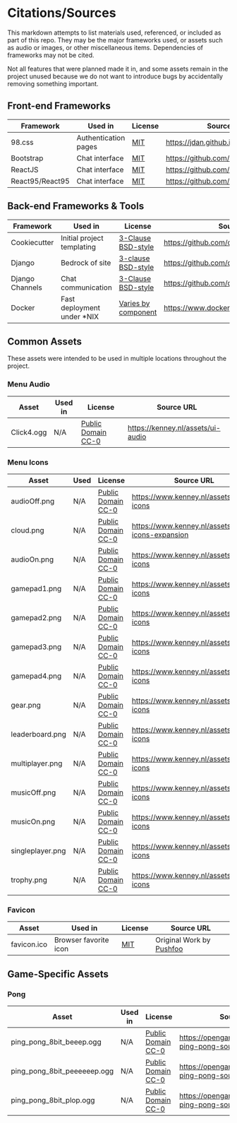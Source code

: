 # Citations/Sources

This markdown attempts to list materials used, referenced, or included as part of this repo. They may
be the major frameworks used, or assets such as audio or images, or other miscellaneous items. Dependencies of
frameworks may not be cited.

Not all features that were planned made it in, and some assets remain in the project unused because
we do not want to introduce bugs by accidentally removing something important.

## Front-end Frameworks

| Framework  | Used in | License | Source URL | 
|--------|---------|------------|---------|
| 98.css | Authentication pages | [MIT](https://opensource.org/licenses/MIT) | https://jdan.github.io/98.css/ |
| Bootstrap | Chat interface | [MIT](https://opensource.org/licenses/MIT) | https://github.com/twbs/bootstrap |
| ReactJS | Chat interface | [MIT](https://opensource.org/licenses/MIT) | https://github.com/facebook/react |
| React95/React95 | Chat interface | [MIT](https://opensource.org/licenses/MIT) | https://github.com/React95/React95 |

## Back-end Frameworks & Tools
| Framework  | Used in | License | Source URL | 
|--------|---------|------------|---------|
| Cookiecutter | Initial project templating | [3-Clause BSD-style](https://github.com/cookiecutter/cookiecutter/blob/master/LICENSE) | https://github.com/cookiecutter/cookiecutter |
| Django | Bedrock of site | [3-clause BSD-style](https://github.com/django/django/blob/master/LICENSE) | https://github.com/django/django |
| Django Channels | Chat communication | [3-Clause BSD-style](https://github.com/django/channels/blob/master/LICENSE) | https://github.com/django/channels |
| Docker | Fast deployment under *NIX | [Varies by component](https://www.docker.com/legal/components-licenses) | https://www.docker.com/get-started |


## Common Assets
These assets were intended to be used in multiple locations throughout the project.
### Menu Audio
| Asset  | Used in | License | Source URL |
|--------|---------|---------|------------|
| Click4.ogg | N/A  | [Public Domain CC-0](https://creativecommons.org/publicdomain/zero/1.0/) | https://kenney.nl/assets/ui-audio |


### Menu Icons
| Asset  | Used    | License | Source URL |
|--------|---------|---------|------------|
| audioOff.png | N/A | [Public Domain CC-0](https://creativecommons.org/publicdomain/zero/1.0/) | https://www.kenney.nl/assets/game-icons |
| cloud.png | N/A | [Public Domain CC-0](https://creativecommons.org/publicdomain/zero/1.0/) | https://www.kenney.nl/assets/game-icons-expansion |
| audioOn.png | N/A | [Public Domain CC-0](https://creativecommons.org/publicdomain/zero/1.0/) | https://www.kenney.nl/assets/game-icons |
| gamepad1.png | N/A | [Public Domain CC-0](https://creativecommons.org/publicdomain/zero/1.0/) | https://www.kenney.nl/assets/game-icons |
| gamepad2.png | N/A | [Public Domain CC-0](https://creativecommons.org/publicdomain/zero/1.0/) | https://www.kenney.nl/assets/game-icons |
| gamepad3.png | N/A | [Public Domain CC-0](https://creativecommons.org/publicdomain/zero/1.0/) | https://www.kenney.nl/assets/game-icons |
| gamepad4.png | N/A | [Public Domain CC-0](https://creativecommons.org/publicdomain/zero/1.0/) | https://www.kenney.nl/assets/game-icons |
| gear.png | N/A | [Public Domain CC-0](https://creativecommons.org/publicdomain/zero/1.0/) | https://www.kenney.nl/assets/game-icons |
| leaderboard.png | N/A | [Public Domain CC-0](https://creativecommons.org/publicdomain/zero/1.0/) | https://www.kenney.nl/assets/game-icons |
| multiplayer.png | N/A | [Public Domain CC-0](https://creativecommons.org/publicdomain/zero/1.0/) | https://www.kenney.nl/assets/game-icons |
| musicOff.png | N/A | [Public Domain CC-0](https://creativecommons.org/publicdomain/zero/1.0/) | https://www.kenney.nl/assets/game-icons |
| musicOn.png | N/A | [Public Domain CC-0](https://creativecommons.org/publicdomain/zero/1.0/) | https://www.kenney.nl/assets/game-icons |
| singleplayer.png | N/A | [Public Domain CC-0](https://creativecommons.org/publicdomain/zero/1.0/) | https://www.kenney.nl/assets/game-icons |
| trophy.png | N/A | [Public Domain CC-0](https://creativecommons.org/publicdomain/zero/1.0/) | https://www.kenney.nl/assets/game-icons |

### Favicon
| Asset  | Used in | License | Source URL |
|--------|---------|---------|------------|
| favicon.ico | Browser favorite icon | [MIT](https://opensource.org/licenses/MIT) | Original Work by [Pushfoo](https://github.com/pushfoo) |


## Game-Specific Assets

### Pong

| Asset  | Used in | License | Source URL |
|--------|---------|---------|------------|
| ping_pong_8bit_beeep.ogg | N/A | [Public Domain CC-0](https://creativecommons.org/publicdomain/zero/1.0/)  | https://opengameart.org/content/3-ping-pong-sounds-8-bit-style |  
| ping_pong_8bit_peeeeeep.ogg | N/A | [Public Domain CC-0](https://creativecommons.org/publicdomain/zero/1.0/) | https://opengameart.org/content/3-ping-pong-sounds-8-bit-style |
| ping_pong_8bit_plop.ogg | N/A | [Public Domain CC-0](https://creativecommons.org/publicdomain/zero/1.0/) | https://opengameart.org/content/3-ping-pong-sounds-8-bit-style |
